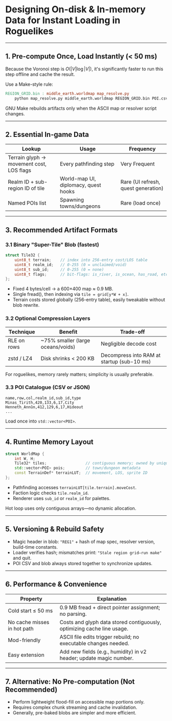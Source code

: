 # Designing On-disk & In-memory Data for Instant Loading in Roguelikes

---

## 1. Pre-compute Once, Load Instantly (< 50 ms)

Because the Voronoi step is $O(|V| \log |V|)$, it's significantly faster to run this step offline and cache the result.

Use a Make-style rule:

```makefile
REGION_GRID.bin : middle_earth.worldmap map_resolve.py
	python map_resolve.py middle_earth.worldmap REGION_GRID.bin POI.csv
```

GNU Make rebuilds artifacts only when the ASCII map or resolver script changes.

---

## 2. Essential In-game Data

| Lookup                                   | Usage                                | Frequency                           |
| ---------------------------------------- | ------------------------------------ | ----------------------------------- |
| Terrain glyph → movement cost, LOS flags | Every pathfinding step               | Very Frequent                       |
| Realm ID + sub-region ID of tile         | World-map UI, diplomacy, quest hooks | Rare (UI refresh, quest generation) |
| Named POIs list                          | Spawning towns/dungeons              | Rare (load once)                    |

---

## 3. Recommended Artifact Formats

### 3.1 Binary "Super-Tile" Blob (fastest)

```cpp
struct Tile32 {
    uint8_t terrain;    // index into 256-entry cost/LOS table
    uint8_t realm_id;   // 0-255 (0 = unclaimed/void)
    uint8_t sub_id;     // 0-255 (0 = none)
    uint8_t flags;      // bit-flags: is_river, is_ocean, has_road, etc.
};
```

* Fixed 4 bytes/cell → a 600×400 map ≈ 0.9 MB.
* Single fread(), then indexing via `tile = grid[y*W + x]`.
* Terrain costs stored globally (256-entry table), easily tweakable without blob rewrite.

### 3.2 Optional Compression Layers

| Technique   | Benefit                            | Trade-off                                  |
| ----------- | ---------------------------------- | ------------------------------------------ |
| RLE on rows | \~75% smaller (large oceans/voids) | Negligible decode cost                     |
| zstd / LZ4  | Disk shrinks < 200 KB              | Decompress into RAM at startup (sub-10 ms) |

For roguelikes, memory rarely matters; simplicity is usually preferable.

### 3.3 POI Catalogue (CSV or JSON)

```
name,row,col,realm_id,sub_id,type
Minas_Tirith,420,133,6,17,City
Henneth_Annûn,412,129,6,17,Hideout
...
```

Load once into `std::vector<POI>`.

---

## 4. Runtime Memory Layout

```cpp
struct WorldMap {
    int W, H;
    Tile32* tiles;                 // contiguous memory; owned by unique_ptr
    std::vector<POI> pois;         // town/dungeon metadata
    const TerrainDef* terrainLUT;  // movement, LOS, sprite ID
};
```

* Pathfinding accesses `terrainLUT[tile.terrain].moveCost`.
* Faction logic checks `tile.realm_id`.
* Renderer uses `sub_id` or `realm_id` for palettes.

Hot loop uses only contiguous arrays—no dynamic allocation.

---

## 5. Versioning & Rebuild Safety

* Magic header in blob: `"REG1"` + hash of map spec, resolver version, build-time constants.
* Loader verifies hash; mismatches print: `"Stale region grid—run make"` and quit.
* POI CSV and blob always stored together to synchronize updates.

---

## 6. Performance & Convenience

| Property                    | Explanation                                                            |
| --------------------------- | ---------------------------------------------------------------------- |
| Cold start ≤ 50 ms          | 0.9 MB fread + direct pointer assignment; no parsing.                  |
| No cache misses in hot path | Costs and glyph data stored contiguously, optimizing cache line usage. |
| Mod-friendly                | ASCII file edits trigger rebuild; no executable changes needed.        |
| Easy extension              | Add new fields (e.g., humidity) in v2 header; update magic number.     |

---

## 7. Alternative: No Pre-computation (Not Recommended)

* Perform lightweight flood-fill on accessible map portions only.
* Requires complex chunk streaming and cache invalidation.
* Generally, pre-baked blobs are simpler and more efficient.

